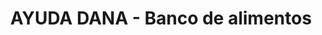 ---
title: AYUDA DANA - Banco de alimentos
emoji: ❤️
href: https://www.instagram.com/bancordoba_
---